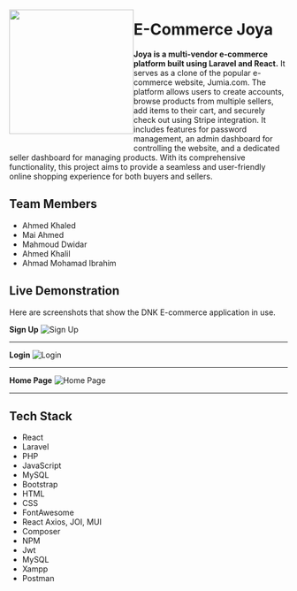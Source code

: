 <img src="https://github.com/mahmouddwidar/BluEye-Music-Player/assets/31744978/4a75eb13-c0fa-4e05-993e-cd8be3b4ce15" align="left" height="225px" hspace="0px" vspace="20px">

# E-Commerce Joya

**Joya is a multi-vendor e-commerce platform built using Laravel and React.** It serves as a clone of the popular e-commerce website, Jumia.com. The platform allows users to create accounts, browse products from multiple sellers, add items to their cart, and securely check out using Stripe integration. It includes features for password management, an admin dashboard for controlling the website, and a dedicated seller dashboard for managing products. With its comprehensive functionality, this project aims to provide a seamless and user-friendly online shopping experience for both buyers and sellers.

## Team Members
* Ahmed Khaled
* Mai Ahmed
* Mahmoud Dwidar
* Ahmed Khalil
* Ahmad Mohamad Ibrahim

## Live Demonstration
Here are screenshots that show the DNK E-commerce application in use.

**Sign Up**
![Sign Up](https://github.com/mahmouddwidar/mahmouddwidar/assets/31744978/b8f84ad5-8891-4929-8c51-84d443cda14c "Sign Up")

---

**Login**
![Login](https://github.com/mahmouddwidar/mahmouddwidar/assets/31744978/3ec4fdbc-4202-44f6-a041-3f9cfc64b8fd "Login")

---

**Home Page**
![Home Page](https://github.com/mahmouddwidar/mahmouddwidar/assets/31744978/09670f4f-ad48-4f21-9916-fe3b81b7f5e7 "Home Page")

---

## Tech Stack
* React
* Laravel
* PHP
* JavaScript
* MySQL
* Bootstrap
* HTML
* CSS
* FontAwesome
* React Axios, JOI, MUI
* Composer
* NPM
* Jwt
* MySQL
* Xampp
* Postman


